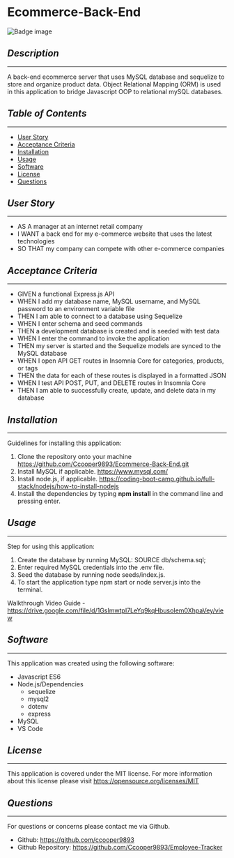 # Ecommerce-Back-End
![Badge image](https://img.shields.io/badge/license-MIT-green})

## *Description*
___
A back-end ecommerce server that uses MySQL database and sequelize to store and organize product data. Object Relational Mapping (ORM) is
used in this application to bridge Javascript OOP to relational mySQL databases.

## *Table of Contents*
 ___
  - [User Story](#user-story)
  - [Acceptance Criteria](#acceptance-criteria)
  - [Installation](#installation)
  - [Usage](#usage)
  - [Software](#software)
  - [License](#license)
  - [Questions](#questions)

## *User Story*
___
- AS A manager at an internet retail company
- I WANT a back end for my e-commerce website that uses the latest technologies
- SO THAT my company can compete with other e-commerce companies

## *Acceptance Criteria*
___
- GIVEN a functional Express.js API
- WHEN I add my database name, MySQL username, and MySQL password to an environment variable file
- THEN I am able to connect to a database using Sequelize
- WHEN I enter schema and seed commands
- THEN a development database is created and is seeded with test data
- WHEN I enter the command to invoke the application
- THEN my server is started and the Sequelize models are synced to the MySQL database
- WHEN I open API GET routes in Insomnia Core for categories, products, or tags
- THEN the data for each of these routes is displayed in a formatted JSON
- WHEN I test API POST, PUT, and DELETE routes in Insomnia Core
- THEN I am able to successfully create, update, and delete data in my database

## *Installation*
___
Guidelines for installing this application:
1. Clone the repository onto your machine https://github.com/Ccooper9893/Ecommerce-Back-End.git
2. Install MySQL if applicable. https://www.mysql.com/
3. Install node.js, if applicable. https://coding-boot-camp.github.io/full-stack/nodejs/how-to-install-nodejs
4. Install the dependencies by typing **npm install** in the command line and pressing enter.


## *Usage*
___
Step for using this application:
1. Create the database by running MySQL: SOURCE db/schema.sql;
2. Enter required MySQL credentials into the .env file.
3. Seed the database by running node seeds/index.js.
4. To start the application type npm start or node server.js into the terminal.

Walkthrough Video Guide - 
https://drive.google.com/file/d/1GsImwtpI7LeYq9kqHbusoIem0XhpaVey/view

## *Software*
___
This application was created using the following software:
- Javascript ES6
- Node.js/Dependencies
    - sequelize
    - mysql2
    - dotenv
    - express
- MySQL
- VS Code

## *License*
___
This application is covered under the MIT license.
For more information about this license please visit https://opensource.org/licenses/MIT

## *Questions*
___
For questions or concerns please contact me via Github.
  - Github: https://github.com/ccooper9893
  - Github Repository: https://github.com/Ccooper9893/Employee-Tracker




